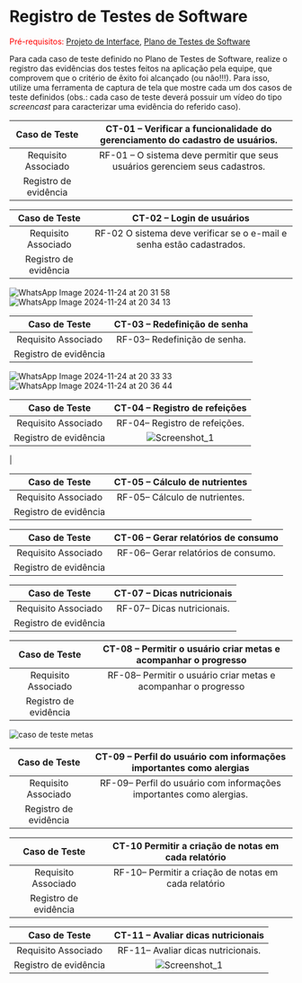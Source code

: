 # Registro de Testes de Software

<span style="color:red">Pré-requisitos: <a href="3-Projeto de Interface.md"> Projeto de Interface</a></span>, <a href="8-Plano de Testes de Software.md"> Plano de Testes de Software</a>

Para cada caso de teste definido no Plano de Testes de Software, realize o registro das evidências dos testes feitos na aplicação pela equipe, que comprovem que o critério de êxito foi alcançado (ou não!!!). Para isso, utilize uma ferramenta de captura de tela que mostre cada um dos casos de teste definidos (obs.: cada caso de teste deverá possuir um vídeo do tipo _screencast_ para caracterizar uma evidência do referido caso).




| **Caso de Teste** 	| **CT-01 – Verificar a funcionalidade do gerenciamento do cadastro de usuários.** 	|
|:---:	|:---:	|
|	Requisito Associado 	| RF-01 – O sistema deve permitir que seus usuários gerenciem seus cadastros. |
|Registro de evidência |  |

 | **Caso de Teste** 	| **CT-02 – Login de usuários** 	|
|:---:	|:---:	|
|	Requisito Associado 	| RF-02 O sistema deve verificar se o e-mail e senha estão cadastrados. |
|Registro de evidência |  

![WhatsApp Image 2024-11-24 at 20 31 58](https://github.com/user-attachments/assets/da2e27d7-c908-4df1-921d-8d9281352f68)
![WhatsApp Image 2024-11-24 at 20 34 13](https://github.com/user-attachments/assets/6b466560-06b8-4ea9-a73a-c0c58637dede)

 | **Caso de Teste** 	| **CT-03 – Redefinição de senha** 	|
|:---:	|:---:	|
|	Requisito Associado 	|RF-03– Redefinição de senha. |
|Registro de evidência |  |

![WhatsApp Image 2024-11-24 at 20 33 33](https://github.com/user-attachments/assets/0193a068-4a0d-4f2e-b199-f9a2f19d85f8)
![WhatsApp Image 2024-11-24 at 20 36 44](https://github.com/user-attachments/assets/07fe02de-19cd-464f-ae7d-21a509e1f2cb)

| **Caso de Teste** 	| **CT-04 –  Registro de refeições** 	|
|:---:	|:---:	|
|	Requisito Associado 	|RF-04– Registro de refeições. |
|Registro de evidência |![Screenshot_1](https://github.com/user-attachments/assets/c8efa377-867e-4262-a7f5-aef82c64602d)
  |

| **Caso de Teste** 	| **CT-05 –  Cálculo de nutrientes** 	|
|:---:	|:---:	|
|	Requisito Associado 	|RF-05– Cálculo de nutrientes. |
|Registro de evidência |  |

| **Caso de Teste** 	| **CT-06 – Gerar relatórios de consumo** 	|
|:---:	|:---:	|
|	Requisito Associado 	|RF-06– Gerar relatórios de consumo. |
|Registro de evidência |  |

| **Caso de Teste** 	| **CT-07 – Dicas nutricionais** 	|
|:---:	|:---:	|
|	Requisito Associado 	|RF-07– Dicas nutricionais. |
|Registro de evidência |  |

| **Caso de Teste** 	| **CT-08 – Permitir o usuário criar metas e acompanhar o progresso** 	|
|:---:	|:---:	|
|	Requisito Associado 	|RF-08– Permitir o usuário criar metas e acompanhar o progresso |
|Registro de evidência |  |
![caso de teste metas](https://github.com/user-attachments/assets/96a8c22a-df1b-4208-b75d-10467528459b)

| **Caso de Teste** 	| **CT-09 – Perfil do usuário com informações importantes como alergias** 	|
|:---:	|:---:	|
|	Requisito Associado 	|RF-09– Perfil do usuário com informações importantes como alergias. |
|Registro de evidência |  |

| **Caso de Teste** 	| **CT-10 Permitir a criação de notas em cada relatório** 	|
|:---:	|:---:	|
|	Requisito Associado 	|RF-10– Permitir a criação de notas em cada relatório |
|Registro de evidência |  |

| **Caso de Teste** 	| **CT-11 – Avaliar dicas nutricionais** 	|
|:---:	|:---:	|
|	Requisito Associado 	|RF-11– Avaliar dicas nutricionais. |
|Registro de evidência |![Screenshot_1](https://github.com/user-attachments/assets/b50a249e-56ba-4fb4-b353-8ecfe355277d)  |






